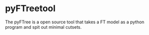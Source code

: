 # pyFTreetool
The pyFTree is a open source tool that takes a FT model as a python program and spit out minimal cutsets. 
